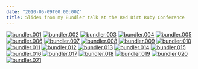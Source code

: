 ```yaml
---
date: "2010-05-09T00:00:00Z"
title: Slides from my Bundler talk at the Red Dirt Ruby Conference
---
```

<a href="bundler.001.jpg" rel="facebox" class="image"><img src="bundler.001.jpg" alt="bundler.001"></a>
<a href="bundler.002.jpg" rel="facebox" class="image"><img src="bundler.002.jpg" alt="bundler.002"></a>
<a href="bundler.003.jpg" rel="facebox" class="image"><img src="bundler.003.jpg" alt="bundler.003"></a>
<a href="bundler.004.jpg" rel="facebox" class="image"><img src="bundler.004.jpg" alt="bundler.004"></a>
<a href="bundler.005.jpg" rel="facebox" class="image"><img src="bundler.005.jpg" alt="bundler.005"></a>
<a href="bundler.006.jpg" rel="facebox" class="image"><img src="bundler.006.jpg" alt="bundler.006"></a>
<a href="bundler.007.jpg" rel="facebox" class="image"><img src="bundler.007.jpg" alt="bundler.007"></a>
<a href="bundler.008.jpg" rel="facebox" class="image"><img src="bundler.008.jpg" alt="bundler.008"></a>
<a href="bundler.009.jpg" rel="facebox" class="image"><img src="bundler.009.jpg" alt="bundler.009"></a>
<a href="bundler.010.jpg" rel="facebox" class="image"><img src="bundler.010.jpg" alt="bundler.010"></a>
<a href="bundler.011.jpg" rel="facebox" class="image"><img src="bundler.011.jpg" alt="bundler.011"></a>
<a href="bundler.012.jpg" rel="facebox" class="image"><img src="bundler.012.jpg" alt="bundler.012"></a>
<a href="bundler.013.jpg" rel="facebox" class="image"><img src="bundler.013.jpg" alt="bundler.013"></a>
<a href="bundler.014.jpg" rel="facebox" class="image"><img src="bundler.014.jpg" alt="bundler.014"></a>
<a href="bundler.015.jpg" rel="facebox" class="image"><img src="bundler.015.jpg" alt="bundler.015"></a>
<a href="bundler.016.jpg" rel="facebox" class="image"><img src="bundler.016.jpg" alt="bundler.016"></a>
<a href="bundler.017.jpg" rel="facebox" class="image"><img src="bundler.017.jpg" alt="bundler.017"></a>
<a href="bundler.018.jpg" rel="facebox" class="image"><img src="bundler.018.jpg" alt="bundler.018"></a>
<a href="bundler.019.jpg" rel="facebox" class="image"><img src="bundler.019.jpg" alt="bundler.019"></a>
<a href="bundler.020.jpg" rel="facebox" class="image"><img src="bundler.020.jpg" alt="bundler.020"></a>
<a href="bundler.021.jpg" rel="facebox" class="image"><img src="bundler.021.jpg" alt="bundler.021"></a>